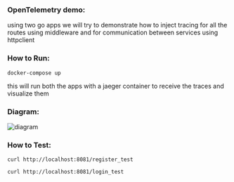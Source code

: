 ### OpenTelemetry demo:
using two go apps we will try to demonstrate how to inject tracing for all the routes using middleware and for communication between services using httpclient

### How to Run:
`docker-compose up`

this will run both the apps with a jaeger container to receive the traces and visualize them

### Diagram:
![diagram](https://user-images.githubusercontent.com/39317129/151871248-945ae282-ce83-4164-a720-2d11faaed575.png)



### How to Test:
`curl http://localhost:8081/register_test`

`curl http://localhost:8081/login_test`

